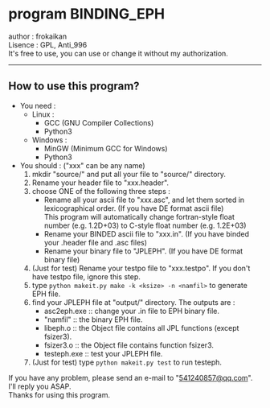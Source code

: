 # program BINDING_EPH  
author : frokaikan  
Lisence : GPL, Anti_996  
It's free to use, you can use or change it without my authorization.    
************************
## How to use this program?
+ You need :  
    + Linux :  
        + GCC (GNU Compiler Collections)  
        + Python3  
    + Windows :  
        + MinGW (Minimum GCC for Windows)  
        + Python3  
+ You should : ("xxx" can be any name)  
    1. mkdir "source/" and put all your file to "source/" directory.  
    2. Rename your header file to "xxx.header".    
    3. choose ONE of the following three steps :  
        + Rename all your ascii file to "xxx.asc", and let them sorted in lexicographical order. (If you have DE format ascii file)  
          This program will automatically change fortran-style float number (e.g. 1.2D+03) to C-style float number (e.g. 1.2E+03)  
        + Rename your BINDED ascii file to "xxx.in". (If you have binded your .header file and .asc files)
        + Rename your binary file to "JPLEPH". (If you have DE format binary file)    
    4. (Just for test) Rename your testpo file to "xxx.testpo". If you don't have testpo file, ignore this step.  
    5. type `python makeit.py make -k <ksize> -n <namfil>` to generate EPH file.  
    6. find your JPLEPH file at "output/" directory. The outputs are : 
        + asc2eph.exe :: change your .in file to EPH binary file.  
        + "namfil" :: the binary EPH file.  
        + libeph.o :: the Object file contains all JPL functions (except fsizer3).  
        + fsizer3.o :: the Object file contains function fsizer3.  
        + testeph.exe :: test your JPLEPH file.  
    7. (Just for test) type `python makeit.py test` to run testeph.  
  
If you have any problem, please send an e-mail to "541240857@qq.com". I'll reply you ASAP.  
Thanks for using this program.